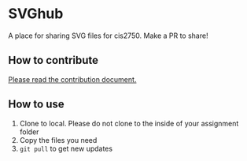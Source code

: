 # SVGhub
A place for sharing SVG files for cis2750. Make a PR to share! 

## How to contribute
[Please read the contribution document.](CONTRIBUTING.md)


## How to use
1. Clone to local. Please do not clone to the inside of your assignment folder
2. Copy the files you need
3. `git pull` to get new updates

